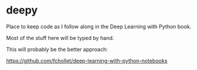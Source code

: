 # deepy

Place to keep code as I follow along in the Deep Learning with Python book.

Most of the stuff here will be typed by hand. 

This will probably be the better approach:

https://github.com/fchollet/deep-learning-with-python-notebooks